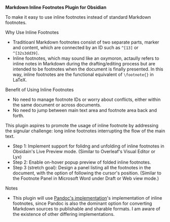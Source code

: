**Markdown Inline Footnotes Plugin for Obsidian**

To make it easy to use inline footnotes instead of standard Markdown footnotes.

Why Use Inline Footnotes
- Traditioanl Markdown footnotes consist of two separate parts, marker and content, which are connected by an ID such as `^[13]` or `^[32s3dd39]`.
- Inline footnotes, which may sound like an oxymoron, actaully refers to inline notes in Markdown during the drafting/editing process but are intended to be footnotes when the document is finally presented. In this way, inline footnotes are the functional equivalent of `\footnote{}` in LaTeX.


Benefit of Using Inline Footnotes
- No need to manage footnote IDs or worry about conflicts, either within the same document or across documents.
- No need to jump between main text area and footnote area back and forth.


This plugin aspires to promote the usage of inline footnote by addressing the signular challenge: long inline footnotes interrupting the flow of the main text.
- Step 1: Implement support for folidng and unfolding of inline footnotes in Obsidain's Live Preview mode. (Similar to Overleaf's Visual Editor or Lyx)
- Step 2: Enable on-hover popup preview of folded inline footnotes.
- Step 3 (stretch goal): Design a panel listing all the footnotes in the document, with the option of following the cursor's position. (Similar to the Footnote Panel in Microsoft Word under Draft or Web view mode.)


Notes
- This plugin will use [Pandoc's implementation](https://pandoc.org/MANUAL.html#extension-inline_notes)'s implementation of inline footnotes, since Pandoc is also the dominant option for converting Markdown sources to publishable and sharable formats. I am aware of the existence of other differing implementations.
